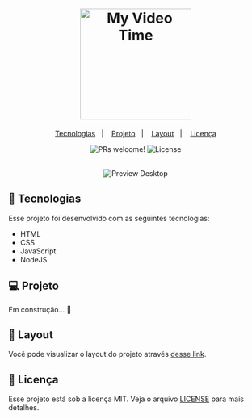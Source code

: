 <h1 align="center">
  <img alt="My Video Time" title="MyVideoTime" src="https://user-images.githubusercontent.com/49955909/197836298-d1307158-d4af-43ee-a92b-0ce7f8ae7313.png" width="220px" />
</h1>

<p align="center">
  <a href="#-tecnologias">Tecnologias</a>&nbsp;&nbsp;&nbsp;|&nbsp;&nbsp;&nbsp;
  <a href="#-projeto">Projeto</a>&nbsp;&nbsp;&nbsp;|&nbsp;&nbsp;&nbsp;
  <a href="#-layout">Layout</a>&nbsp;&nbsp;&nbsp;|&nbsp;&nbsp;&nbsp;
  <a href="#memo-licença">Licença</a>
</p>

<p align="center">
 <img src="https://img.shields.io/static/v1?label=PRs&message=welcome&color=49AA26&labelColor=000000" alt="PRs welcome!" />

  <img alt="License" src="https://img.shields.io/static/v1?label=license&message=GPL&color=49AA26&labelColor=000000">
</p>

<br>

<div align="center">
  <img alt="Preview Desktop" src="https://user-images.githubusercontent.com/49955909/201435475-5e0f06bb-7151-4061-bb45-35ab9a613d5d.png">
</div>

## 🚀 Tecnologias

Esse projeto foi desenvolvido com as seguintes tecnologias:

- HTML
- CSS
- JavaScript
- NodeJS

## 💻 Projeto

Em construção... 🔨

## 🔖 Layout

Você pode visualizar o layout do projeto através [desse link](https://xd.adobe.com/view/3dc2368e-ad87-4ec0-afd8-029528cc34d2-6891/screen/f14548d8-8096-4a1a-aa69-730d4f561663/).

## :memo: Licença

Esse projeto está sob a licença MIT. Veja o arquivo [LICENSE](LICENSE) para mais detalhes.
